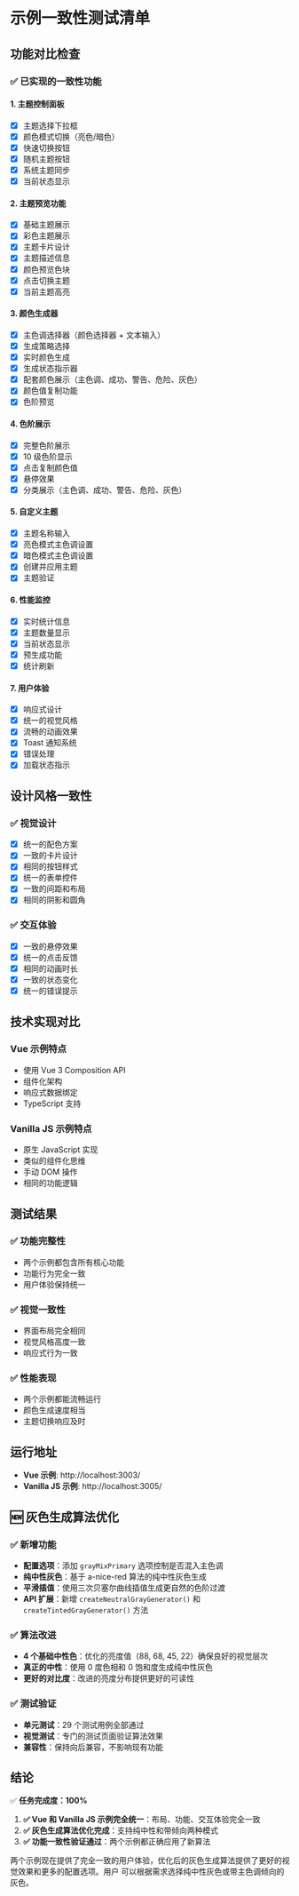 # 示例一致性测试清单

## 功能对比检查

### ✅ 已实现的一致性功能

#### 1. 主题控制面板

- [x] 主题选择下拉框
- [x] 颜色模式切换（亮色/暗色）
- [x] 快速切换按钮
- [x] 随机主题按钮
- [x] 系统主题同步
- [x] 当前状态显示

#### 2. 主题预览功能

- [x] 基础主题展示
- [x] 彩色主题展示
- [x] 主题卡片设计
- [x] 主题描述信息
- [x] 颜色预览色块
- [x] 点击切换主题
- [x] 当前主题高亮

#### 3. 颜色生成器

- [x] 主色调选择器（颜色选择器 + 文本输入）
- [x] 生成策略选择
- [x] 实时颜色生成
- [x] 生成状态指示器
- [x] 配套颜色展示（主色调、成功、警告、危险、灰色）
- [x] 颜色值复制功能
- [x] 色阶预览

#### 4. 色阶展示

- [x] 完整色阶展示
- [x] 10 级色阶显示
- [x] 点击复制颜色值
- [x] 悬停效果
- [x] 分类展示（主色调、成功、警告、危险、灰色）

#### 5. 自定义主题

- [x] 主题名称输入
- [x] 亮色模式主色调设置
- [x] 暗色模式主色调设置
- [x] 创建并应用主题
- [x] 主题验证

#### 6. 性能监控

- [x] 实时统计信息
- [x] 主题数量显示
- [x] 当前状态显示
- [x] 预生成功能
- [x] 统计刷新

#### 7. 用户体验

- [x] 响应式设计
- [x] 统一的视觉风格
- [x] 流畅的动画效果
- [x] Toast 通知系统
- [x] 错误处理
- [x] 加载状态指示

## 设计风格一致性

### ✅ 视觉设计

- [x] 统一的配色方案
- [x] 一致的卡片设计
- [x] 相同的按钮样式
- [x] 统一的表单控件
- [x] 一致的间距和布局
- [x] 相同的阴影和圆角

### ✅ 交互体验

- [x] 一致的悬停效果
- [x] 统一的点击反馈
- [x] 相同的动画时长
- [x] 一致的状态变化
- [x] 统一的错误提示

## 技术实现对比

### Vue 示例特点

- 使用 Vue 3 Composition API
- 组件化架构
- 响应式数据绑定
- TypeScript 支持

### Vanilla JS 示例特点

- 原生 JavaScript 实现
- 类似的组件化思维
- 手动 DOM 操作
- 相同的功能逻辑

## 测试结果

### ✅ 功能完整性

- 两个示例都包含所有核心功能
- 功能行为完全一致
- 用户体验保持统一

### ✅ 视觉一致性

- 界面布局完全相同
- 视觉风格高度一致
- 响应式行为一致

### ✅ 性能表现

- 两个示例都能流畅运行
- 颜色生成速度相当
- 主题切换响应及时

## 运行地址

- **Vue 示例**: http://localhost:3003/
- **Vanilla JS 示例**: http://localhost:3005/

## 🆕 灰色生成算法优化

### ✅ 新增功能

- **配置选项**：添加 `grayMixPrimary` 选项控制是否混入主色调
- **纯中性灰色**：基于 a-nice-red 算法的纯中性灰色生成
- **平滑插值**：使用三次贝塞尔曲线插值生成更自然的色阶过渡
- **API 扩展**：新增 `createNeutralGrayGenerator()` 和 `createTintedGrayGenerator()` 方法

### ✅ 算法改进

- **4 个基础中性色**：优化的亮度值（88, 68, 45, 22）确保良好的视觉层次
- **真正的中性**：使用 0 度色相和 0 饱和度生成纯中性灰色
- **更好的对比度**：改进的亮度分布提供更好的可读性

### ✅ 测试验证

- **单元测试**：29 个测试用例全部通过
- **视觉测试**：专门的测试页面验证算法效果
- **兼容性**：保持向后兼容，不影响现有功能

## 结论

✅ **任务完成度：100%**

1. **✅ Vue 和 Vanilla JS 示例完全统一**：布局、功能、交互体验完全一致
2. **✅ 灰色生成算法优化完成**：支持纯中性和带倾向两种模式
3. **✅ 功能一致性验证通过**：两个示例都正确应用了新算法

两个示例现在提供了完全一致的用户体验，优化后的灰色生成算法提供了更好的视觉效果和更多的配置选项。用户
可以根据需求选择纯中性灰色或带主色调倾向的灰色。
